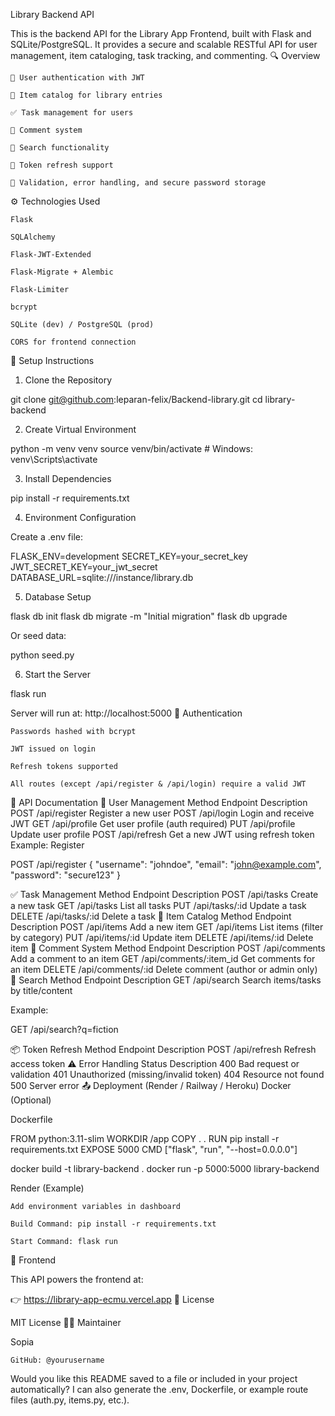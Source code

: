Library Backend API

This is the backend API for the Library App Frontend, built with Flask and SQLite/PostgreSQL. It provides a secure and scalable RESTful API for user management, item cataloging, task tracking, and commenting.
🔍 Overview

    🔐 User authentication with JWT

    📘 Item catalog for library entries

    ✅ Task management for users

    💬 Comment system

    🔎 Search functionality

    🔁 Token refresh support

    🧾 Validation, error handling, and secure password storage

⚙️ Technologies Used

    Flask

    SQLAlchemy

    Flask-JWT-Extended

    Flask-Migrate + Alembic

    Flask-Limiter

    bcrypt

    SQLite (dev) / PostgreSQL (prod)

    CORS for frontend connection

🚀 Setup Instructions
1. Clone the Repository

git clone git@github.com:leparan-felix/Backend-library.git
cd library-backend

2. Create Virtual Environment

python -m venv venv
source venv/bin/activate  # Windows: venv\Scripts\activate

3. Install Dependencies

pip install -r requirements.txt

4. Environment Configuration

Create a .env file:

FLASK_ENV=development
SECRET_KEY=your_secret_key
JWT_SECRET_KEY=your_jwt_secret
DATABASE_URL=sqlite:///instance/library.db

5. Database Setup

flask db init
flask db migrate -m "Initial migration"
flask db upgrade

Or seed data:

python seed.py

6. Start the Server

flask run

Server will run at: http://localhost:5000
🔐 Authentication

    Passwords hashed with bcrypt

    JWT issued on login

    Refresh tokens supported

    All routes (except /api/register & /api/login) require a valid JWT

📑 API Documentation
🧑 User Management
Method	Endpoint	Description
POST	/api/register	Register a new user
POST	/api/login	Login and receive JWT
GET	/api/profile	Get user profile (auth required)
PUT	/api/profile	Update user profile
POST	/api/refresh	Get a new JWT using refresh token
Example: Register

POST /api/register
{
  "username": "johndoe",
  "email": "john@example.com",
  "password": "secure123"
}

✅ Task Management
Method	Endpoint	Description
POST	/api/tasks	Create a new task
GET	/api/tasks	List all tasks
PUT	/api/tasks/:id	Update a task
DELETE	/api/tasks/:id	Delete a task
📘 Item Catalog
Method	Endpoint	Description
POST	/api/items	Add a new item
GET	/api/items	List items (filter by category)
PUT	/api/items/:id	Update item
DELETE	/api/items/:id	Delete item
💬 Comment System
Method	Endpoint	Description
POST	/api/comments	Add a comment to an item
GET	/api/comments/:item_id	Get comments for an item
DELETE	/api/comments/:id	Delete comment (author or admin only)
🔎 Search
Method	Endpoint	Description
GET	/api/search	Search items/tasks by title/content

Example:

GET /api/search?q=fiction

📦 Token Refresh
Method	Endpoint	Description
POST	/api/refresh	Refresh access token
⚠️ Error Handling
Status	Description
400	Bad request or validation
401	Unauthorized (missing/invalid token)
404	Resource not found
500	Server error
📤 Deployment (Render / Railway / Heroku)
Docker (Optional)

Dockerfile

FROM python:3.11-slim
WORKDIR /app
COPY . .
RUN pip install -r requirements.txt
EXPOSE 5000
CMD ["flask", "run", "--host=0.0.0.0"]

docker build -t library-backend .
docker run -p 5000:5000 library-backend

Render (Example)

    Add environment variables in dashboard

    Build Command: pip install -r requirements.txt

    Start Command: flask run

🔗 Frontend

This API powers the frontend at:

👉 https://library-app-ecmu.vercel.app
📄 License

MIT License
🧑‍💻 Maintainer

Sopia

    GitHub: @yourusername

Would you like this README saved to a file or included in your project automatically? I can also generate the .env, Dockerfile, or example route files (auth.py, items.py, etc.).



